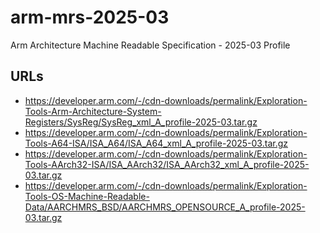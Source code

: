 # arm-mrs-2025-03
Arm Architecture Machine Readable Specification - 2025-03 Profile

## URLs

 * https://developer.arm.com/-/cdn-downloads/permalink/Exploration-Tools-Arm-Architecture-System-Registers/SysReg/SysReg_xml_A_profile-2025-03.tar.gz
 * https://developer.arm.com/-/cdn-downloads/permalink/Exploration-Tools-A64-ISA/ISA_A64/ISA_A64_xml_A_profile-2025-03.tar.gz
 * https://developer.arm.com/-/cdn-downloads/permalink/Exploration-Tools-AArch32-ISA/ISA_AArch32/ISA_AArch32_xml_A_profile-2025-03.tar.gz
 * https://developer.arm.com/-/cdn-downloads/permalink/Exploration-Tools-OS-Machine-Readable-Data/AARCHMRS_BSD/AARCHMRS_OPENSOURCE_A_profile-2025-03.tar.gz
